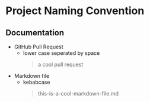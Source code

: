 # Project Naming Convention

## Documentation

- GitHub Pull Request
  - lower case seperated by space
    > a cool pull request
- Markdown file
  - kebabcase
    > this-is-a-cool-markdown-file.md
